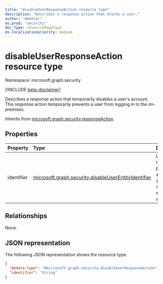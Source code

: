 ```yaml
---
title: "disableUserResponseAction resource type"
description: "Describes a response action that blocks a user."
author: "mmekler"
ms.prod: "security"
doc_type: resourcePageType
ms.localizationpriority: medium
---
```


# disableUserResponseAction resource type

Namespace: microsoft.graph.security

[!INCLUDE [beta-disclaimer](../../includes/beta-disclaimer.md)]

Describes a response action that temporarily disables a user's account.
This response action temporarily prevents a user from logging in to the on-premises.

Inherits from [microsoft.graph.security.responseAction](../resources/security-responseaction.md).

## Properties
| Property   | Type                                                                                                                      | Description                                                                                                                                                              |
|:-----------|:--------------------------------------------------------------------------------------------------------------------------|:-------------------------------------------------------------------------------------------------------------------------------------------------------------------------|
| identifier | [microsoft.graph.security.disableUserEntityIdentifier](../resources/enums-security.md#disableuserentityidentifier-values) | Unique identifier for the response action. The possible values are: `accountSid`, `initiatingProcessAccountSid`, `requestAccountSid`, `onPremSid`, `unknownFutureValue`. |

## Relationships
None.

## JSON representation
The following JSON representation shows the resource type.
<!-- {
  "blockType": "resource",
  "@odata.type": "microsoft.graph.security.disableUserResponseAction"
}
-->
``` json
{
  "@odata.type": "#microsoft.graph.security.disableUserResponseAction",
  "identifier": "String"
}
```

